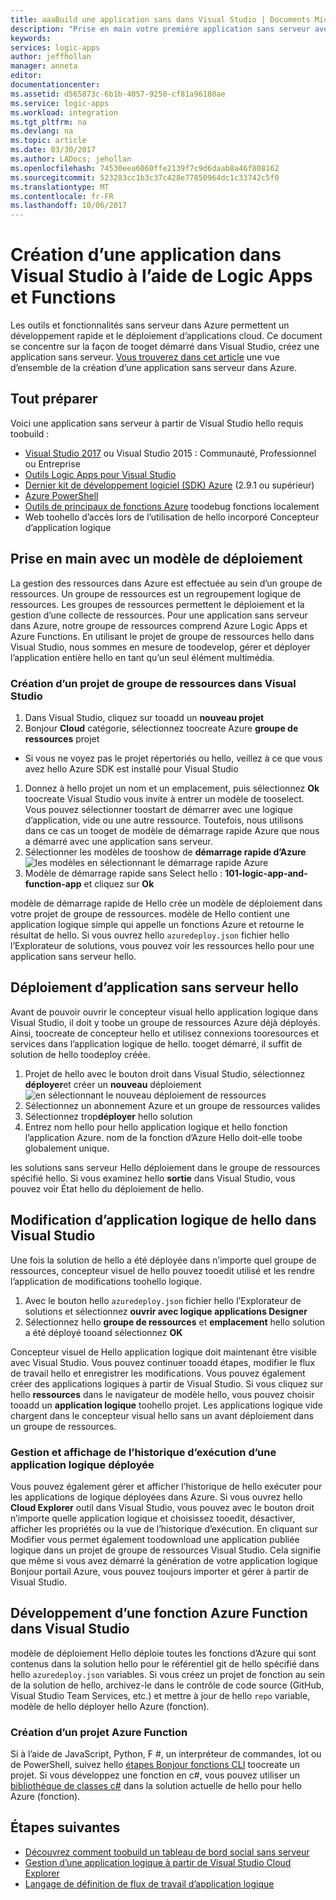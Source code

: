 ```yaml
---
title: aaaBuild une application sans dans Visual Studio | Documents Microsoft
description: "Prise en main votre première application sans serveur avec ce guide sur la création, de déploiement et de gestion d’application hello dans Visual Studio."
keywords: 
services: logic-apps
author: jeffhollan
manager: anneta
editor: 
documentationcenter: 
ms.assetid: d565873c-6b1b-4057-9250-cf81a96180ae
ms.service: logic-apps
ms.workload: integration
ms.tgt_pltfrm: na
ms.devlang: na
ms.topic: article
ms.date: 03/30/2017
ms.author: LADocs; jehollan
ms.openlocfilehash: 74530eea6060ffe2139f7c9d6daab8a46f808162
ms.sourcegitcommit: 523283cc1b3c37c428e77850964dc1c33742c5f0
ms.translationtype: MT
ms.contentlocale: fr-FR
ms.lasthandoff: 10/06/2017
---
```

# <a name="build-a-serverless-app-in-visual-studio-with-logic-apps-and-functions"></a>Création d’une application dans Visual Studio à l’aide de Logic Apps et Functions

Les outils et fonctionnalités sans serveur dans Azure permettent un développement rapide et le déploiement d’applications cloud.  Ce document se concentre sur la façon de tooget démarré dans Visual Studio, créez une application sans serveur.  [Vous trouverez dans cet article](logic-apps-serverless-overview.md) une vue d’ensemble de la création d’une application sans serveur dans Azure.

## <a name="getting-everything-ready"></a>Tout préparer

Voici une application sans serveur à partir de Visual Studio hello requis toobuild :

* [Visual Studio 2017](https://www.visualstudio.com/vs/) ou Visual Studio 2015 : Communauté, Professionnel ou Entreprise
* [Outils Logic Apps pour Visual Studio](https://marketplace.visualstudio.com/items?itemName=VinaySinghMSFT.AzureLogicAppsToolsforVisualStudio-18551)
* [Dernier kit de développement logiciel (SDK) Azure](https://azure.microsoft.com/downloads/) (2.9.1 ou supérieur)
* [Azure PowerShell](https://github.com/Azure/azure-powershell#installation)
* [Outils de principaux de fonctions Azure](https://www.npmjs.com/package/azure-functions-core-tools) toodebug fonctions localement
* Web toohello d’accès lors de l’utilisation de hello incorporé Concepteur d’application logique

## <a name="getting-started-with-a-deployment-template"></a>Prise en main avec un modèle de déploiement

La gestion des ressources dans Azure est effectuée au sein d’un groupe de ressources.  Un groupe de ressources est un regroupement logique de ressources.  Les groupes de ressources permettent le déploiement et la gestion d’une collecte de ressources.  Pour une application sans serveur dans Azure, notre groupe de ressources comprend Azure Logic Apps et Azure Functions.  En utilisant le projet de groupe de ressources hello dans Visual Studio, nous sommes en mesure de toodevelop, gérer et déployer l’application entière hello en tant qu’un seul élément multimédia.

### <a name="create-a-resource-group-project-in-visual-studio"></a>Création d’un projet de groupe de ressources dans Visual Studio

1. Dans Visual Studio, cliquez sur tooadd un **nouveau projet**
1. Bonjour **Cloud** catégorie, sélectionnez toocreate Azure **groupe de ressources** projet  
 * Si vous ne voyez pas le projet répertoriés ou hello, veillez à ce que vous avez hello Azure SDK est installé pour Visual Studio
1. Donnez à hello projet un nom et un emplacement, puis sélectionnez **Ok** toocreate Visual Studio vous invite à entrer un modèle de tooselect.  Vous pouvez sélectionner toostart de démarrer avec une logique d’application, vide ou une autre ressource.  Toutefois, nous utilisons dans ce cas un tooget de modèle de démarrage rapide Azure que nous a démarré avec une application sans serveur.
1. Sélectionner les modèles de tooshow de **démarrage rapide d’Azure** ![les modèles en sélectionnant le démarrage rapide Azure][1]
1. Modèle de démarrage rapide sans Select hello : **101-logic-app-and-function-app** et cliquez sur **Ok**

modèle de démarrage rapide de Hello crée un modèle de déploiement dans votre projet de groupe de ressources.  modèle de Hello contient une application logique simple qui appelle un fonctions Azure et retourne le résultat de hello.  Si vous ouvrez hello `azuredeploy.json` fichier hello l’Explorateur de solutions, vous pouvez voir les ressources hello pour une application sans serveur hello.

## <a name="deploying-hello-serverless-application"></a>Déploiement d’application sans serveur hello

Avant de pouvoir ouvrir le concepteur visual hello application logique dans Visual Studio, il doit y toobe un groupe de ressources Azure déjà déployés.  Ainsi, toocreate de concepteur hello et utilisez connexions tooresources et services dans l’application logique de hello.  tooget démarré, il suffit de solution de hello toodeploy créée.

1. Projet de hello avec le bouton droit dans Visual Studio, sélectionnez **déployer**et créer un **nouveau** déploiement ![en sélectionnant le nouveau déploiement de ressources][2]
1. Sélectionnez un abonnement Azure et un groupe de ressources valides
1. Sélectionnez trop**déployer** hello solution
1. Entrez nom hello pour hello application logique et hello fonction l’application Azure.  nom de la fonction d’Azure Hello doit-elle toobe globalement unique.

les solutions sans serveur Hello déploiement dans le groupe de ressources spécifié hello.  Si vous examinez hello **sortie** dans Visual Studio, vous pouvez voir État hello du déploiement de hello.

## <a name="editing-hello-logic-app-in-visual-studio"></a>Modification d’application logique de hello dans Visual Studio

Une fois la solution de hello a été déployée dans n’importe quel groupe de ressources, concepteur visuel de hello pouvez tooedit utilisé et les rendre l’application de modifications toohello logique.

1. Avec le bouton hello `azuredeploy.json` fichier hello l’Explorateur de solutions et sélectionnez **ouvrir avec logique applications Designer**
1. Sélectionnez hello **groupe de ressources** et **emplacement** hello solution a été déployé tooand sélectionnez **OK**

Concepteur visuel de Hello application logique doit maintenant être visible avec Visual Studio.  Vous pouvez continuer tooadd étapes, modifier le flux de travail hello et enregistrer les modifications.  Vous pouvez également créer des applications logiques à partir de Visual Studio.  Si vous cliquez sur hello **ressources** dans le navigateur de modèle hello, vous pouvez choisir tooadd un **application logique** toohello projet.  Les applications logique vide chargent dans le concepteur visual hello sans un avant déploiement dans un groupe de ressources.

### <a name="managing-and-viewing-run-history-for-a-deployed-logic-app"></a>Gestion et affichage de l’historique d’exécution d’une application logique déployée

Vous pouvez également gérer et afficher l’historique de hello exécuter pour les applications de logique déployées dans Azure.  Si vous ouvrez hello **Cloud Explorer** outil dans Visual Studio, vous pouvez avec le bouton droit n’importe quelle application logique et choisissez tooedit, désactiver, afficher les propriétés ou la vue de l’historique d’exécution.  En cliquant sur Modifier vous permet également toodownload une application publiée logique dans un projet de groupe de ressources Visual Studio.  Cela signifie que même si vous avez démarré la génération de votre application logique Bonjour portail Azure, vous pouvez toujours importer et gérer à partir de Visual Studio.

## <a name="developing-an-azure-function-in-visual-studio"></a>Développement d’une fonction Azure Function dans Visual Studio

modèle de déploiement Hello déploie toutes les fonctions d’Azure qui sont contenus dans la solution hello pour le référentiel git de hello spécifié dans hello `azuredeploy.json` variables.  Si vous créez un projet de fonction au sein de la solution de hello, archivez-le dans le contrôle de code source (GitHub, Visual Studio Team Services, etc.) et mettre à jour de hello `repo` variable, modèle de hello déployer hello Azure (fonction).

### <a name="creating-an-azure-function-project"></a>Création d’un projet Azure Function

Si à l’aide de JavaScript, Python, F #, un interpréteur de commandes, lot ou de PowerShell, suivez hello [étapes Bonjour fonctions CLI](../azure-functions/functions-run-local.md) toocreate un projet.  Si vous développez une fonction en c#, vous pouvez utiliser un [bibliothèque de classes c#](https://blogs.msdn.microsoft.com/appserviceteam/2017/03/16/publishing-a-net-class-library-as-a-function-app/) dans la solution actuelle de hello pour hello Azure (fonction).

## <a name="next-steps"></a>Étapes suivantes

* [Découvrez comment toobuild un tableau de bord social sans serveur](logic-apps-scenario-social-serverless.md)
* [Gestion d’une application logique à partir de Visual Studio Cloud Explorer](logic-apps-manage-from-vs.md)
* [Langage de définition de flux de travail d’application logique](logic-apps-workflow-definition-language.md)

<!-- Image references -->
[1]: ./media/logic-apps-serverless-get-started-vs/select-template.png
[2]: ./media/logic-apps-serverless-get-started-vs/deploy.png
